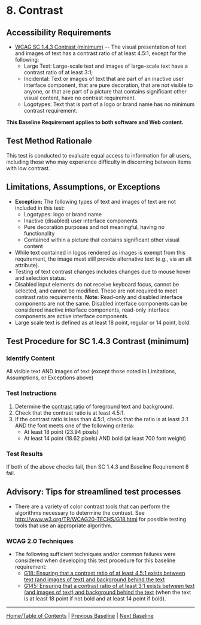 # 8. Contrast
## Accessibility Requirements
* [WCAG SC 1.4.3 Contrast (minimum)](http://www.w3.org/TR/UNDERSTANDING-WCAG20/visual-audio-contrast-contrast.html) -- The visual presentation of text and images of text has a contrast ratio of at least 4.5:1, except for the following:
    * Large Text: Large-scale text and images of large-scale text have a contrast ratio of at least 3:1;
    * Incidental: Text or images of text that are part of an inactive user interface component, that are pure decoration, that are not visible to anyone, or that are part of a picture that contains significant other visual content, have no contrast requirement.
    * Logotypes: Text that is part of a logo or brand name has no minimum contrast requirement.
    
**This Baseline Requirement applies to both software and Web content.**

## Test Method Rationale
This test is conducted to evaluate equal access to information for all users, including those who may experience difficulty in discerning between items with low contrast.

## Limitations, Assumptions, or Exceptions
* **Exception:** The following types of text and images of text are not included in this test:
  * Logotypes: logo or brand name
  * Inactive (disabled) user interface components
  * Pure decoration purposes and not meaningful, having no functionality
  * Contained within a picture that contains significant other visual content
* While text contained in logos rendered as images is exempt from this requirement, the image must still provide alternative text (e.g., via an alt attribute).
* Testing of text contrast changes includes changes due to mouse hover and selection status.
* Disabled input elements do not receive keyboard focus, cannot be selected, and cannot be modified. These are not required to meet contrast ratio requirements. **Note:** Read-only and disabled interface components are not the same. Disabled interface components can be considered inactive interface components, read-only interface components are active interface components.
* Large scale text is defined as at least 18 point, regular or 14 point, bold.

## Test Procedure for SC 1.4.3 Contrast (minimum)
### Identify Content
All visible text AND images of text (except those noted in Limitations, Assumptions, or Exceptions above)

### Test Instructions
1. Determine the [contrast ratio](https://www.w3.org/TR/2008/REC-WCAG20-20081211/#contrast-ratiodef) of foreground text and background.
2. Check that the contrast ratio is at least 4.5:1.
3. If the contrast ratio is less than 4.5:1, check that the ratio is at least 3:1 AND the font meets one of the following criteria:
    * At least 18 point (23.94 pixels)
    * At least 14 point (18.62 pixels) AND bold (at least 700 font weight)

### Test Results
If both of the above checks fail, then SC 1.4.3 and Baseline Requirement 8 fail.

## Advisory: Tips for streamlined test processes
* There are a variety of color contrast tools that can perform the algorithms necessary to determine the contrast. See http://www.w3.org/TR/WCAG20-TECHS/G18.html for possible testing tools that use an appropriate algorithm.

### WCAG 2.0 Techniques
* The following sufficient techniques and/or common failures were considered when developing this test procedure for this baseline requirement:
    * [G18: Ensuring that a contrast ratio of at least 4.5:1 exists between text (and images of text) and background behind the text](https://www.w3.org/TR/WCAG20-TECHS/G18.html)
    * [G145: Ensuring that a contrast ratio of at least 3:1 exists between text (and images of text) and background behind the text](http://www.w3.org/TR/WCAG20-TECHS/G145.html) (when the text is at least 18 point if not bold and at least 14 point if bold).

----------------------------------------
[Home/Table of Contents](index.md) | [Previous Baseline](07Sensory.md) | [Next Baseline](09Flashing.md)
